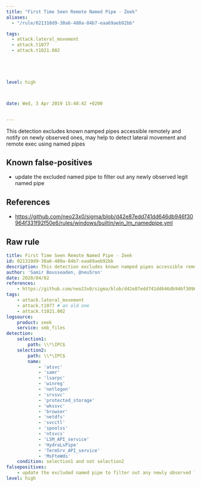```yaml
---
title: "First Time Seen Remote Named Pipe - Zeek"
aliases:
  - "/rule/021310d9-30a6-480a-84b7-eaa69aeb92bb"

tags:
  - attack.lateral_movement
  - attack.t1077
  - attack.t1021.002





level: high



date: Wed, 3 Apr 2019 15:48:42 +0200


---
```


This detection excludes known namped pipes accessible remotely and notify on newly observed ones, may help to detect lateral movement and remote exec using named pipes

<!--more-->


## Known false-positives

* update the excluded named pipe to filter out any newly observed legit named pipe



## References

* https://github.com/neo23x0/sigma/blob/d42e87edd741dd646db946f30964f331f92f50e6/rules/windows/builtin/win_lm_namedpipe.yml


## Raw rule
```yaml
title: First Time Seen Remote Named Pipe - Zeek
id: 021310d9-30a6-480a-84b7-eaa69aeb92bb
description: This detection excludes known namped pipes accessible remotely and notify on newly observed ones, may help to detect lateral movement and remote exec using named pipes
author: 'Samir Bousseaden, @neu5ron'
date: 2020/04/02
references:
    - https://github.com/neo23x0/sigma/blob/d42e87edd741dd646db946f30964f331f92f50e6/rules/windows/builtin/win_lm_namedpipe.yml
tags:
    - attack.lateral_movement
    - attack.t1077 # an old one
    - attack.t1021.002
logsource:
    product: zeek
    service: smb_files
detection:
    selection1:
        path: \\*\IPC$
    selection2:
        path: \\*\IPC$
        name:
            - 'atsvc'
            - 'samr'
            - 'lsarpc'
            - 'winreg'
            - 'netlogon'
            - 'srvsvc'
            - 'protected_storage'
            - 'wkssvc'
            - 'browser'
            - 'netdfs'
            - 'svcctl'
            - 'spoolss'
            - 'ntsvcs'
            - 'LSM_API_service'
            - 'HydraLsPipe'
            - 'TermSrv_API_service'
            - 'MsFteWds'
    condition: selection1 and not selection2
falsepositives:
    - update the excluded named pipe to filter out any newly observed legit named pipe
level: high

```
